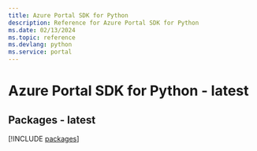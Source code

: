 ```yaml
---
title: Azure Portal SDK for Python
description: Reference for Azure Portal SDK for Python
ms.date: 02/13/2024
ms.topic: reference
ms.devlang: python
ms.service: portal
---
```

# Azure Portal SDK for Python - latest
## Packages - latest
[!INCLUDE [packages](portal-index.md)]